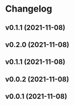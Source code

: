 # Changelog

<!--next-version-placeholder-->

## v0.1.1 (2021-11-08)


## v0.2.0 (2021-11-08)


## v0.1.1 (2021-11-08)


## v0.0.2 (2021-11-08)


## v0.0.1 (2021-11-08)

